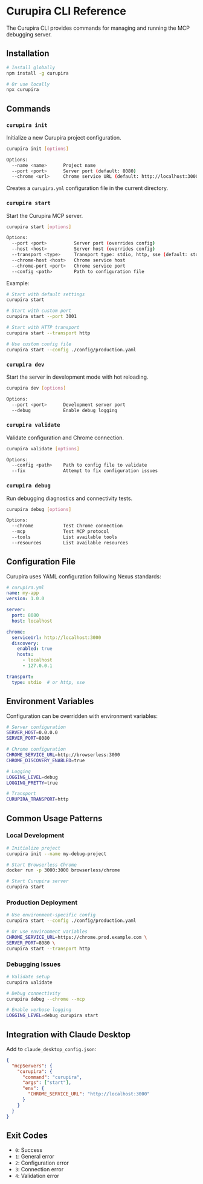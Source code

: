# Curupira CLI Reference

The Curupira CLI provides commands for managing and running the MCP debugging server.

## Installation

```bash
# Install globally
npm install -g curupira

# Or use locally
npx curupira
```

## Commands

### `curupira init`

Initialize a new Curupira project configuration.

```bash
curupira init [options]

Options:
  --name <name>      Project name
  --port <port>      Server port (default: 8080)
  --chrome <url>     Chrome service URL (default: http://localhost:3000)
```

Creates a `curupira.yml` configuration file in the current directory.

### `curupira start`

Start the Curupira MCP server.

```bash
curupira start [options]

Options:
  --port <port>          Server port (overrides config)
  --host <host>          Server host (overrides config)
  --transport <type>     Transport type: stdio, http, sse (default: stdio)
  --chrome-host <host>   Chrome service host
  --chrome-port <port>   Chrome service port
  --config <path>        Path to configuration file
```

Example:
```bash
# Start with default settings
curupira start

# Start with custom port
curupira start --port 3001

# Start with HTTP transport
curupira start --transport http

# Use custom config file
curupira start --config ./config/production.yaml
```

### `curupira dev`

Start the server in development mode with hot reloading.

```bash
curupira dev [options]

Options:
  --port <port>      Development server port
  --debug            Enable debug logging
```

### `curupira validate`

Validate configuration and Chrome connection.

```bash
curupira validate [options]

Options:
  --config <path>    Path to config file to validate
  --fix              Attempt to fix configuration issues
```

### `curupira debug`

Run debugging diagnostics and connectivity tests.

```bash
curupira debug [options]

Options:
  --chrome           Test Chrome connection
  --mcp              Test MCP protocol
  --tools            List available tools
  --resources        List available resources
```

## Configuration File

Curupira uses YAML configuration following Nexus standards:

```yaml
# curupira.yml
name: my-app
version: 1.0.0

server:
  port: 8080
  host: localhost

chrome:
  serviceUrl: http://localhost:3000
  discovery:
    enabled: true
    hosts:
      - localhost
      - 127.0.0.1

transport:
  type: stdio  # or http, sse
```

## Environment Variables

Configuration can be overridden with environment variables:

```bash
# Server configuration
SERVER_HOST=0.0.0.0
SERVER_PORT=8080

# Chrome configuration
CHROME_SERVICE_URL=http://browserless:3000
CHROME_DISCOVERY_ENABLED=true

# Logging
LOGGING_LEVEL=debug
LOGGING_PRETTY=true

# Transport
CURUPIRA_TRANSPORT=http
```

## Common Usage Patterns

### Local Development

```bash
# Initialize project
curupira init --name my-debug-project

# Start Browserless Chrome
docker run -p 3000:3000 browserless/chrome

# Start Curupira server
curupira start
```

### Production Deployment

```bash
# Use environment-specific config
curupira start --config ./config/production.yaml

# Or use environment variables
CHROME_SERVICE_URL=https://chrome.prod.example.com \
SERVER_PORT=8080 \
curupira start --transport http
```

### Debugging Issues

```bash
# Validate setup
curupira validate

# Debug connectivity
curupira debug --chrome --mcp

# Enable verbose logging
LOGGING_LEVEL=debug curupira start
```

## Integration with Claude Desktop

Add to `claude_desktop_config.json`:

```json
{
  "mcpServers": {
    "curupira": {
      "command": "curupira",
      "args": ["start"],
      "env": {
        "CHROME_SERVICE_URL": "http://localhost:3000"
      }
    }
  }
}
```

## Exit Codes

- `0`: Success
- `1`: General error
- `2`: Configuration error
- `3`: Connection error
- `4`: Validation error